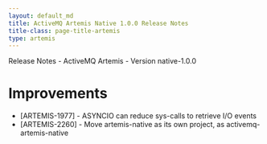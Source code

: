 ```yaml
---
layout: default_md
title: ActiveMQ Artemis Native 1.0.0 Release Notes
title-class: page-title-artemis
type: artemis
---
```

Release Notes - ActiveMQ Artemis - Version native-1.0.0

# Improvements
* [ARTEMIS-1977] - ASYNCIO can reduce sys-calls to retrieve I/O events
* [ARTEMIS-2260] - Move artemis-native as its own project, as activemq-artemis-native
